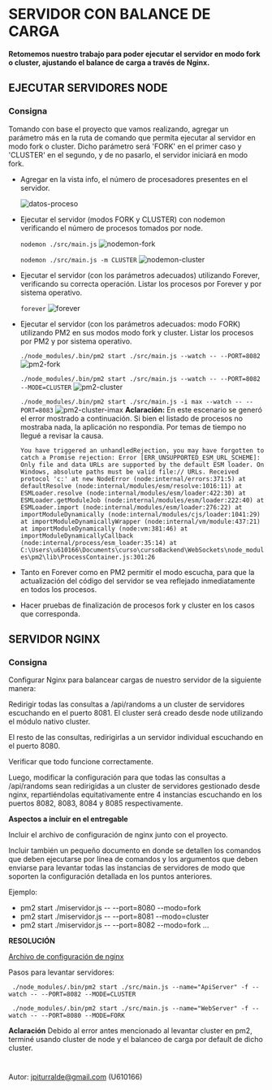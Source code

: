 
  

# SERVIDOR CON BALANCE DE CARGA
**Retomemos nuestro trabajo para poder ejecutar el servidor en modo fork o cluster, ajustando el balance de carga a través de Nginx.**

## EJECUTAR SERVIDORES NODE

### Consigna

Tomando con base el proyecto que vamos realizando, agregar un parámetro más en la ruta de comando que permita ejecutar al servidor en modo fork o cluster. Dicho parámetro será 'FORK' en el primer caso y 'CLUSTER' en el segundo, y de no pasarlo, el servidor iniciará en modo fork.

-   Agregar en la vista info, el número de procesadores presentes en el servidor.
    
    ![datos-proceso](https://github.com/jpiturralde/cursoBackend/blob/nginx/WebSockets/nginx/datos-proceso.PNG)
    
-   Ejecutar el servidor (modos FORK y CLUSTER) con nodemon verificando el número de procesos tomados por node.
     
     ``nodemon ./src/main.js``
    ![nodemon-fork](https://github.com/jpiturralde/cursoBackend/blob/nginx/WebSockets/nginx/nodemon-fork.PNG) 

     ``nodemon ./src/main.js -m CLUSTER``
    ![nodemon-cluster](https://github.com/jpiturralde/cursoBackend/blob/nginx/WebSockets/nginx/nodemon-cluster.PNG) 

-   Ejecutar el servidor (con los parámetros adecuados) utilizando Forever, verificando su correcta operación. Listar los procesos por Forever y por sistema operativo.

     ``forever``
    ![forever](https://github.com/jpiturralde/cursoBackend/blob/nginx/WebSockets/nginx/forever.PNG) 


- Ejecutar el servidor (con los parámetros adecuados: modo FORK) utilizando PM2 en sus modos modo fork y cluster. Listar los procesos por PM2 y por sistema operativo.

     ``./node_modules/.bin/pm2 start ./src/main.js --watch -- --PORT=8082``
    ![pm2-fork](https://github.com/jpiturralde/cursoBackend/blob/nginx/WebSockets/nginx/pm2-fork.PNG) 

     ``./node_modules/.bin/pm2 start ./src/main.js --watch -- --PORT=8082 --MODE=CLUSTER``
    ![pm2-cluster](https://github.com/jpiturralde/cursoBackend/blob/nginx/WebSockets/nginx/pm2-cluster.PNG) 

     ``./node_modules/.bin/pm2 start ./src/main.js -i max --watch -- --PORT=8083``
    ![pm2-cluster-imax](https://github.com/jpiturralde/cursoBackend/blob/nginx/WebSockets/nginx/pm2-cluster-imax.PNG) 
    **Aclaración:** En este escenario se generó el error mostrado a continuación. Si bien el listado de procesos no mostraba nada, la aplicación no respondía. Por temas de tiempo no llegué a revisar la causa.
    
    ``
    You have triggered an unhandledRejection, you may have forgotten to catch a Promise rejection:
    Error [ERR_UNSUPPORTED_ESM_URL_SCHEME]: Only file and data URLs are supported by the default ESM loader. On Windows, absolute paths must be valid file:// URLs. Received protocol 'c:'
    at new NodeError (node:internal/errors:371:5)
    at defaultResolve (node:internal/modules/esm/resolve:1016:11)
    at ESMLoader.resolve (node:internal/modules/esm/loader:422:30)
    at ESMLoader.getModuleJob (node:internal/modules/esm/loader:222:40)
    at ESMLoader.import (node:internal/modules/esm/loader:276:22)
    at importModuleDynamically (node:internal/modules/cjs/loader:1041:29)
    at importModuleDynamicallyWrapper (node:internal/vm/module:437:21)
    at importModuleDynamically (node:vm:381:46)
    at importModuleDynamicallyCallback (node:internal/process/esm_loader:35:14)
    at C:\Users\u610166\Documents\curso\cursoBackend\WebSockets\node_modules\pm2\lib\ProcessContainer.js:301:26
    ``

-   Tanto en Forever como en PM2 permitir el modo escucha, para que la actualización del código del servidor se vea reflejado inmediatamente en todos los procesos.
    
-   Hacer pruebas de finalización de procesos fork y cluster en los casos que corresponda.

## SERVIDOR NGINX

### Consigna

Configurar Nginx para balancear cargas de nuestro servidor de la siguiente manera:

Redirigir todas las consultas a /api/randoms a un cluster de servidores escuchando en el puerto 8081. El cluster será creado desde node utilizando el módulo nativo cluster.

El resto de las consultas, redirigirlas a un servidor individual escuchando en el puerto 8080.

Verificar que todo funcione correctamente.

Luego, modificar la configuración para que todas las consultas a /api/randoms sean redirigidas a un cluster de servidores gestionado desde nginx, repartiéndolas equitativamente entre 4 instancias escuchando en los puertos 8082, 8083, 8084 y 8085 respectivamente.

**Aspectos a incluir en el entregable**

Incluir el archivo de configuración de nginx junto con el proyecto.

Incluir también un pequeño documento en donde se detallen los comandos que deben ejecutarse por línea de comandos y los argumentos que deben enviarse para levantar todas las instancias de servidores de modo que soporten la configuración detallada en los puntos anteriores.

Ejemplo:
 - pm2 start ./miservidor.js -- --port=8080 --modo=fork
 - pm2 start ./miservidor.js -- --port=8081 --modo=cluster
 - pm2 start ./miservidor.js -- --port=8082 --modo=fork
   ...

**RESOLUCIÓN**

[Archivo de configuración de nginx](https://github.com/jpiturralde/cursoBackend/blob/nginx/WebSockets/nginx/conf/nginx.conf)

Pasos para levantar servidores:

````
 ./node_modules/.bin/pm2 start ./src/main.js --name="ApiServer" -f --watch -- --PORT=8082 --MODE=CLUSTER
 
 ./node_modules/.bin/pm2 start ./src/main.js --name="WebServer" -f --watch -- --PORT=8080 --MODE=FORK

````

**Aclaración**
Debido al error antes mencionado al levantar cluster en pm2, terminé usando cluster de node y el balanceo de carga por default de dicho cluster.
#
Autor: jpiturralde@gmail.com (U610166)
